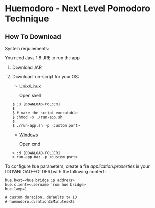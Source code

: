 # Huemodoro - Next Level Pomodoro Technique

## How To Download

System requirements:

You need Java 1.8 JRE to run the app


1.  [Download JAR](./releases/web.jar)
1. Download run-script for your OS:
    - [Unix/Linux](./releases/run-app.sh)
    
        Open shell 
    ```
    $ cd [DOWNLOAD-FOLDER]
    $ 
    $ # make the script executable 
    $ chmod +x ./run-app.sh
    $ 
    $ ./run-app.sh -p <custom port>
    ```
    
    - [Windows](./releases/run-app.bat)
    
        Open cmd 
    ```
    > cd [DOWNLOAD-FOLDER]
    > run-app.bat -p <custom port>
    ```
To configure hue parameters, create a file *application.properties* 
in your [DOWNLOAD-FOLDER] with the following content:

```
hue.host=<hue bridge ip address>
hue.client=<username from hue bridge>
hue.lamp=1

# custom duration, defaults to 10
# huemodoro.durationInMinutes=25
```